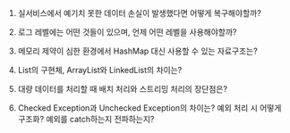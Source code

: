 1. 실서비스에서 예기치 못한 데이터 손실이 발생했다면 어떻게 복구해야할까?

2. 로그 레벨에는 어떤 것들이 있으며, 언제 어떤 레벨을 사용해야할까?

3. 메모리 제약이 심한 환경에서 HashMap 대신 사용할 수 있는 자료구조는?

4. List의 구현체, ArrayList와 LinkedList의 차이는?

5. 대량 데이터를 처리할 때 배치 처리와 스트리밍 처리의 장단점은?

6. Checked Exception과 Unchecked Exception의 차이는? 예외 처리 시 어떻게 구조화? 예외를 catch하는지 전파하는지?
